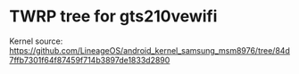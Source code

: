 # TWRP tree for gts210vewifi

Kernel source:
https://github.com/LineageOS/android_kernel_samsung_msm8976/tree/84d7ffb7301f64f87459f714b3897de1833d2890
